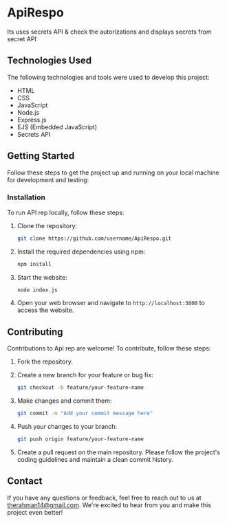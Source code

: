 # ApiRespo

Its uses secrets API & check the autorizations and displays secrets from secret API

## Technologies Used

The following technologies and tools were used to develop this project:

- HTML
- CSS
- JavaScript
- Node.js
- Express.js
- EJS (Embedded JavaScript)
- Secrets API

## Getting Started

Follow these steps to get the project up and running on your local machine for development and testing:

### Installation

To run API rep locally, follow these steps:

1. Clone the repository:

   ```bash
   git clone https://github.com/username/ApiRespo.git
   ```

2. Install the required dependencies using npm:

   ```bash
   npm install
   ```

3. Start the website:

   ```bash
   node index.js
   ```

4. Open your web browser and navigate to `http://localhost:3000` to access the website.

## Contributing

Contributions to Api rep are welcome! To contribute, follow these steps:

1. Fork the repository.
2. Create a new branch for your feature or bug fix:

   ```bash
   git checkout -b feature/your-feature-name
   ```

3. Make changes and commit them:

   ```bash
   git commit -m "Add your commit message here"
   ```

4. Push your changes to your branch:

   ```bash
   git push origin feature/your-feature-name
   ```

5. Create a pull request on the main repository. Please follow the project's coding guidelines and maintain a clean commit history.

## Contact

If you have any questions or feedback, feel free to reach out to us at therahman14@gmail.com. We're excited to hear from you and make this project even better!
